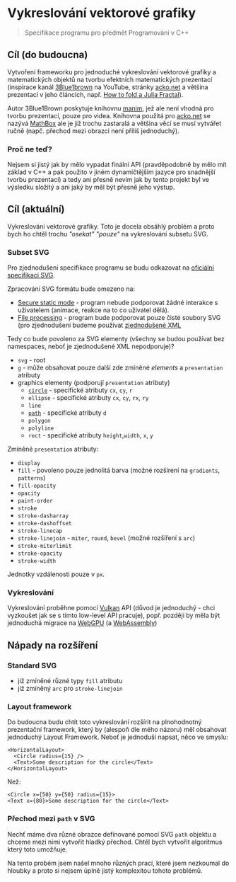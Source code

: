 # Vykreslování vektorové grafiky

> Specifikace programu pro předmět Programování v C++

## Cíl (do budoucna)
Vytvoření frameworku pro jednoduché vykreslování vektorové grafiky a matematických objektů na tvorbu efektních matematických prezentací (inspirace kanál [3Blue1brown](https://www.youtube.com/channel/UCYO_jab_esuFRV4b17AJtAw) na YouTube, stránky [acko.net](https://acko.net) a většina prezentací v jeho článcích, např. [How to fold a Julia Fractal](https://acko.net/blog/how-to-fold-a-julia-fractal/)).

Autor 3Blue1Brown poskytuje knihovnu [manim](https://github.com/3b1b/manim), jež ale není vhodná pro tvorbu prezentací, pouze pro videa. Knihovna použitá pro [acko.net](https://acko.net) se nazývá [MathBox](https://github.com/unconed/mathbox) ale je již trochu zastaralá a většina věcí se musí vytvářet ručně (napč. přechod mezi obrazci není příliš jednoduchý).

### Proč ne teď?
Nejsem si jistý jak by mělo vypadat finální API (pravděpodobně by mělo mít základ v C++ a pak použito v jiném dynamičtějším jazyce pro snadnější tvorbu prezentací) a tedy ani přesně nevím jak by tento projekt byl ve výsledku složitý a ani jaký by měl být přesně jeho výstup.

## Cíl (aktuální)
Vykreslování vektorové grafiky. Toto je docela obsáhlý problém a proto bych ho chtěl trochu *"osekat"* *"pouze"* na vykreslování subsetu SVG. 

### Subset SVG
Pro zjednodušení specifikace programu se budu odkazovat na [oficiální specifikaci SVG](https://www.w3.org/TR/2018/CR-SVG2-20181004/).

Zpracování SVG formátu bude omezeno na:
- [Secure static mode](https://www.w3.org/TR/2018/CR-SVG2-20181004/conform.html#secure-static-mode) - program nebude podporovat žádné interakce s uživatelem (animace, reakce na to co uživatel dělá).
- [File processing](https://www.w3.org/TR/2018/CR-SVG2-20181004/conform.html#ConformingSVGStandAloneFiles) - program bude podporovat pouze čisté soubory SVG (pro zjednodušení budeme používat [zjednodušené XML](https://dvcs.w3.org/hg/microxml/raw-file/tip/spec/microxml.html#character-references)

Tedy co bude povoleno za SVG elementy (všechny se budou používat bez namespaces, neboť je zjednodušené XML nepodporuje)?
- `svg` - root
- [`g`](https://www.w3.org/TR/2018/CR-SVG2-20181004/struct.html#GElement) - může obsahovat pouze další zde zmíněné *elements* a `presentation` atributy
- graphics elementy (podporují `presentation` atributy)
	- [`circle`](https://www.w3.org/TR/2018/CR-SVG2-20181004/shapes.html#CircleElement) - specifické atributy `cx`, `cy`, `r`
	- `ellipse` - specifické atributy `cx`, `cy`, `rx`, `ry`
	- `line`
	- [`path`](https://www.w3.org/TR/2018/CR-SVG2-20181004/paths.html#PathLengthAttribute) - specifické atributy `d`
	- `polygon`
	- `polyline`
	- `rect` - specifické atributy `height`,`width`, `x`, `y`

Zmíněné `presentation` atributy:
- `display`
- `fill` - povoleno pouze jednolitá barva (možné rozšírení na `gradients`, `patterns`)
- `fill-opacity`
- `opacity`
- `paint-order`
- `stroke`
- `stroke-dasharray`
- `stroke-dashoffset`
- `stroke-linecap`
- `stroke-linejoin` - `miter`, `round`, `bevel` (možné rozšíření s `arc`)
- `stroke-miterlimit`
- `stroke-opacity`
- `stroke-width`

Jednotky vzdálenosti pouze v `px`.

### Vykreslování
Vykreslování proběhne pomocí [Vulkan](https://www.khronos.org/vulkan/) API (důvod je jednoduchý - chci vyzkoušet jak se s tímto low-level API pracuje), popř. později by měla být jednoduchá migrace na [WebGPU](https://en.wikipedia.org/wiki/WebGPU) (a [WebAssembly](https://webassembly.org))

## Nápady na rozšíření
### Standard SVG
- již zmíněné různé typy `fill` atributu
- již zmíněný `arc` pro `stroke-linejoin`
### Layout framework
Do budoucna budu chtít toto vykreslování rozšírit na plnohodnotný prezentační framework, který by (alespoň dle mého názoru) měl obsahovat jednoduchý Layout Framework. Neboť je jednoduší napsat, něco ve smyslu:

```
<HorizontalLayout>
  <Circle radius={15} />
  <Text>Some description for the circle</Text>
</HorizontalLayout>
```
Než:
```
<Circle x={50} y={50} radius={15}>
<Text x={80}>Some description for the circle</Text>
```
### Přechod mezi `path` v SVG
Nechť máme dva různé obrazce definované pomocí SVG `path` objektu a chceme mezi nimi vytvořit hladký přechod. Chtěl bych vytvořit algoritmus který toto umožňuje.

Na tento probém jsem našel mnoho různých prací, které jsem nezkoumal do hloubky a proto si nejsem úplně jistý komplexitou tohoto problémů.